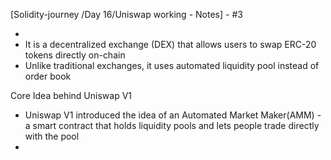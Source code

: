 
[Solidity-journey /Day 16/Uniswap working - Notes] -  #3

- 
- It is a decentralized exchange (DEX) that allows users to swap ERC-20 tokens directly on-chain 
- Unlike traditional exchanges, it uses automated liquidity pool instead of order book 



Core Idea behind Uniswap V1 

- Uniswap V1 introduced the idea of an Automated Market Maker(AMM) - a smart contract that holds liquidity pools and lets people trade directly with the pool 
- 
